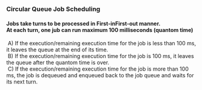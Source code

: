 ### Circular Queue Job Scheduling
#### Jobs take turns to be processed in First-inFirst-out manner.<br/>At each turn, one jub can run maximum 100 milliseconds (quantom time)
&nbsp;A) If the execution/remaining execution time for the job is less than 100 ms, it leaves the queue at the end of its time.<br/>
&nbsp;B) If the execution/remaining execution time for the job is 100 ms, it leaves the queue after the quantom time is over.<br/>
&nbsp;C) If the execution/remaining execution time for the job is more than 100 ms, the job is dequeued and enqueued back to the job queue and waits for its next turn.
